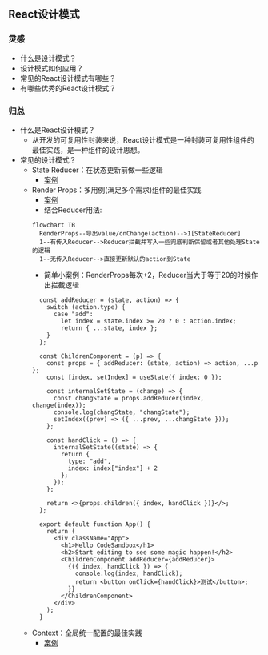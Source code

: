 ## React设计模式
### 灵感
- 什么是设计模式？
- 设计模式如何应用？
- 常见的React设计模式有哪些？
- 有哪些优秀的React设计模式？

### 归总
- 什么是React设计模式？
  - 从开发的可复用性封装来说，React设计模式是一种封装可复用性组件的最佳实践，是一种组件的设计思想。
- 常见的设计模式？
  - State Reducer：在状态更新前做一些逻辑
    - [案例](https://github.com/liquidGo/simply-react)
  - Render Props：多用例(满足多个需求)组件的最佳实践
    - [案例](https://github.com/liquidGo/simply-react)
    - 结合Reducer用法:
    ```mermaid
    flowchart TB
      RenderProps--导出value/onChange(action)-->1[StateReducer]
      1--有传入Reducer-->Reducer拦截并写入一些兜底判断保留或者其他处理State的逻辑
      1--无传入Reducer-->直接更新默认的action到State
    ```
    - 简单小案例：RenderProps每次+2，Reducer当大于等于20的时候作出拦截逻辑
    ```
      const addReducer = (state, action) => {
        switch (action.type) {
          case "add":
            let index = state.index >= 20 ? 0 : action.index;
            return { ...state, index };
        }
      };

      const ChildrenComponent = (p) => {
        const props = { addReducer: (state, action) => action, ...p };
        const [index, setIndex] = useState({ index: 0 });

        const internalSetState = (change) => {
          const changState = props.addReducer(index, change(index));
          console.log(changState, "changState");
          setIndex((prev) => ({ ...prev, ...changState }));
        };

        const handClick = () => {
          internalSetState((state) => {
            return {
              type: "add",
              index: index["index"] + 2
            };
          });
        };

        return <>{props.children({ index, handClick })}</>;
      };

      export default function App() {
        return (
          <div className="App">
            <h1>Hello CodeSandbox</h1>
            <h2>Start editing to see some magic happen!</h2>
            <ChildrenComponent addReducer={addReducer}>
              {({ index, handClick }) => {
                console.log(index, handClick);
                return <button onClick={handClick}>测试</button>;
              }}
            </ChildrenComponent>
          </div>
        );
      }
    ```
  - Context：全局统一配置的最佳实践
    - [案例](https://github.com/imalextu/learn-react-patterns/blob/master/src/pattern4/Context.js)